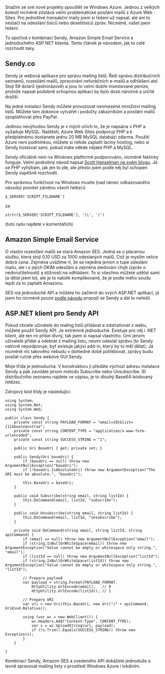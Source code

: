 <!-- dcterms:identifier = aspnetcz#4409 -->
<!-- dcterms:title = Posílání mailů z Azure: Sendy, Amazon SES a ASP.NET -->
<!-- dcterms:abstract = Snažím se své nové projekty spouštět ve Windows Azure. Jednou z velkých bolestí nicméně zůstává velmi problematické posílání mailů z Azure Web Sites. Pro jednotlivé transakční maily jsem si řešení už napsal, ale ani to nestačí na odesílání tisíců nebo desetitisíců zpráv. Nicméně, našel jsem řešení. -->
<!-- np9:categoryId = 1 -->
<!-- x4w:category = Programování -->
<!-- np9:authorId = 1 -->
<!-- np9:authorEmail = michal.valasek@altairis.cz -->
<!-- dcterms:creator = Michal Altair Valášek -->
<!-- dcterms:created = 2013-08-19T03:59:13.74+02:00 -->
<!-- dcterms:dateAccepted = 2013-08-19T03:59:14+02:00 -->
<!-- x4w:pictureWidth = 150 -->
<!-- x4w:pictureHeight = 150 -->
<!-- x4w:pictureUrl = /perex-pictures/20130819-posilani-mailu-z-azure-sendy-amazon-ses-a-asp-net.png -->

Snažím se své nové projekty spouštět ve Windows Azure. Jednou z velkých bolestí nicméně zůstává velmi problematické posílání mailů z Azure Web Sites. Pro jednotlivé transakční maily jsem si řešení už napsal, ale ani to nestačí na odesílání tisíců nebo desetitisíců zpráv. Nicméně, našel jsem řešení.

To spočívá v kombinaci Sendy, Amazon Simple Email Service a jednoduchého ASP.NET klienta. Tento článek je návodem, jak to celé rozchodit taky.

## Sendy.co

Sendy je webová aplikace pro správu mailing listů. Řeší správu distribučních seznamů, rozesílání mailů, zpracování nefunkčních e-mailů a odhlášení atd. Stojí 59 dolarů (jednorázově) a jsou to velmi dobře investované peníze, protože napsat podobně schopnou aplikaci by bylo dosti náročné a určitě dražší. 

Na jedné instalaci Sendy můžete provozovat neomezené množství mailing listů. Můžete tam dokonce vytvářet i podúčty zákazníkům a posílání mailů zpoplatňovat přes PayPal.

Jedinou nevýhodou Sendy je v mých očích to, že je napsána v PHP a vyžaduje MySQL. Naštěstí, Azure Web Sites podporují PHP a k předplatnému dostanete jednu 20 MB MySQL databázi zdarma. Použití Azure není podmínkou, můžete si někde zaplatit laciný hosting, nebo si Sendy hostovat sami, pokud máte někde nějaké PHP a MySQL.

Sendy oficiálně není na Windows platformě podporováno, nicméně fakticky funguje. Velmi podrobný návod napsal [Scott Hanselman na svém blogu](http://www.hanselman.com/blog/InstallingSendyAPHPAppOnWindowsAzureToSendInexpensiveNewsletterEmailViaAmazonSES.aspx). Já se PHP vyhýbám, jak jen to jde, ale přesto jsem podle něj byl schopen Sendy úspěšně rozchodit.

Pro správnou funkčnost na Windows musíte (nad rámec odkazovaného návodu) provést záměnu všech řetězců

    $_SERVER['SCRIPT_FILENAME']

za

    strtr($_SERVER['SCRIPT_FILENAME'], '\\', '/')

(tuto radu najdete v komentářích)

## Amazon Simple Email Service

O vlastní rozesílání mailů se stará Amazon SES. Jedná se o placenou službu, která stojí 0,10 USD za 1000 odeslaných mailů. Což je myslím velice dobrá cena. Zejména uvážíme-li, že se nejedná jenom o tupé odeslání mailu, ale i o jejich DKIM odesílání a zejména sledování chyb (zpráv o nedoručitelnosti) a stížností na odhlášení. To si všechno můžete udělat sami (a dělal jsem to), ale je to natolik komplikované, že je podle mého soudu lepší za to zaplatit Amazonu.

SES má jednoduché API a můžete ho začlenit do svých ASP.NET aplikací, já jsem ho nicméně pouze [podle návodu](http://sendy.co/get-started) propojil se Sendy a dál to neřešil.

## ASP.NET klient pro Sendy API

Pokud chcete uživatele do maling listů přidávat a odstraňovat z webu, můžete použít Sendy API. Je extrémně jednoduché. Existuje pro něj i .NET klient, ale ten mi přišel divný, tak jsem si napsal vlastního. Umí jenom uživatele přidat a odebrat z mailing listu, neumí odeslat zprávu (to Sendy nativně nepodporuje, byť existuje jakýsi add-in, který by to měl dělat). Já nicméně nic takového nebudu v dohledné době potřebovat, zprávy budu posílat ručně přes webové GUI Sendy.

Moje třída je jednoduchá. V konstruktoru jí předáte výchozí adresu instalace Sendy a pak zavoláte jenom metodu Subscribe nebo Unsubscribe. ID distribučního seznamu najdete ve výpisu, je to dlouhý Base64-kódovaný řetězec.

Zdrojový kód třídy je následující:

    using System;
    using System.Net;
    using System.Web;

    public class Sendy {
        private const string PAYLOAD_FORMAT = "email={0}&list={1}&boolean=true";
        private const string CONTENT_TYPE = "application/x-www-form-urlencoded";
        private const string SUCCESS_STRING = "1";

        public Uri BaseUri { get; private set; }

        public Sendy(Uri baseUri) {
            if (baseUri == null) throw new ArgumentNullException("baseUri");
            if (!baseUri.IsAbsoluteUri) throw new ArgumentException("The URI must be absolute.", "baseUri");

            this.BaseUri = baseUri;
        }

        public void Subscribe(string email, string listId) {
            this.DoCommand(email, listId, "subscribe");
        }

        public void Unsubscribe(string email, string listId) {
            this.DoCommand(email, listId, "unsubscribe");
        }

        private void DoCommand(string email, string listId, string apiCommand) {
            if (email == null) throw new ArgumentNullException("email");
            if (string.IsNullOrWhiteSpace(email)) throw new ArgumentException("Value cannot be empty or whitespace only string.", "email");
            if (listId == null) throw new ArgumentNullException("listId");
            if (string.IsNullOrWhiteSpace(listId)) throw new ArgumentException("Value cannot be empty or whitespace only string.", "listId");

            // Prepare payload
            var payload = string.Format(PAYLOAD_FORMAT,
                HttpUtility.UrlEncode(email),   // 0
                HttpUtility.UrlEncode(listId)); // 1

            // Prepare URI
            var uri = new Uri(this.BaseUri, new Uri("/" + apiCommand, UriKind.Relative));

            using (var wc = new WebClient()) {
                wc.Headers.Add("Content-Type", CONTENT_TYPE);
                var s = wc.UploadString(uri, payload);
                if (!s.Trim().Equals(SUCCESS_STRING)) throw new Exception(s);
            }
        }

    }

Kombinací Sendy, Amazon SES a uvedeného API dokážete jednoduše a levně spravovat mailing listy v prostředí Windows Azure i lokálním.